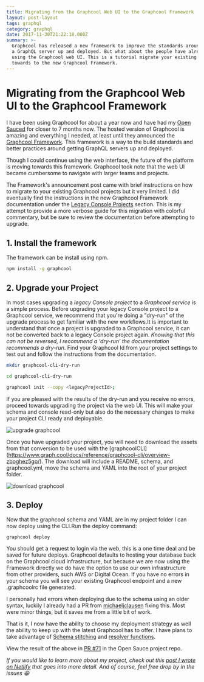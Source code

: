 ```yaml
---
title: Migrating from the Graphcool Web UI to the Graphcool Framework
layout: post-layout
tags: graphql
category: graphql
date: 2017-11-30T21:22:18.000Z
summary: >-
  Graphcool has released a new framework to improve the standards around getting
  a GraphQL server up and deployed. But what about the people have already been
  using the Graphcool web UI. This is a tutorial migrate your existing project
  towards to the new Graphcool Framework.
---
```

# Migrating from the Graphcool Web UI to the Graphcool Framework

I have been using Graphcool for about a year now and have had my [Open Sauced](https://github.com/bdougie/open-sauced) for closer to 7 months now. The hosted version of Graphcool is amazing and everything I needed, at least until they announced the [Graphcool Framework](https://blog.graph.cool/graphcool-framework-preview-ff42081b1333). This framework is a way to the build standards and better practices around getting GraphQL servers up and deployed.

Though I could continue using the web interface, the future of the platform is moving towards this framework. Graphcool took note that the web UI became cumbersome to navigate with larger teams and projects.

The Framework's announcement post came with brief instructions on how to migrate to your existing Graphcool projects but it very limited. I did eventually find the instructions in the new Graphcool Framework documentation under the [Legacy Console Projects](https://www.graph.cool/docs/reference/service-definition/legacy-console-projects-aemieb1aev#actual-upgrade-process) section. This is my attempt to provide a more verbose guide for this migration with colorful commentary, but be sure to review the documentation before attempting to upgrade.

## 1. Install the framework

The framework can be install using npm.

```sh
npm install -g graphcool
```

## 2. Upgrade your Project

In most cases upgrading a *legacy Console project* to a *Graphcool service* is a simple process. Before upgrading your legacy Console project to a Graphcool service, we recommend that you're doing a "dry-run" of the upgrade process to get familiar with the new workflows.It is important to understand that once a project is upgraded to a Graphcool service, it can not be converted back to a legacy Console project again. *Knowing that this can not be reversed, I recommend a ‘dry-run’ the documentation recommends a dry-run*. Find your Graphcool Id from your project settings to test out and follow the instructions from the documentation.

```sh
mkdir graphcool-cli-dry-run

cd graphcool-cli-dry-run

graphcool init --copy <legacyProjectId>;
```

If you are pleased with the results of the dry-run and you receive no errors, proceed towards upgrading the project via the web UI. This will make your schema and console read-only but also do the necessary changes to make your project CLI ready and deployable.

![upgrade graphcool](/img/uploads/upgrade-graphcool-console.png)

Once you have upgraded your project, you will need to download the assets from that conversion to be used with the [graphcoolCLI\](https://www.graph.cool/docs/reference/graphcool-cli/overview-zboghez5go/). The download will include a README, schema, and graphcool.yml, move the schema and YAML into the root of your project folder.

![download graphcool](/img/uploads/download-graphcool.png)

## 3. Deploy

Now that the graphcool schema and YAML are in my project folder I can now deploy using the CLI.Run the deploy command:

```
graphcool deploy
```

You should get a request to login via the web, this is a one time deal and be saved for future deploys. Graphcool defaults to hosting your database back on the Graphcool cloud infrastructure, but because we are now using the Framework directly we do have the option to use our own infrastructure from other providers, such AWS or Digital Ocean. If you have no errors in your schema you will see your existing Graphcool endpoint and a new .graphcoolrc file generated.

I personally had errors when deploying due to the schema using an older syntax, luckily I already had a PR from [michaeljclausen](https://github.com/bdougie/open-sauced/pull/67) fixing this. Most were minor things, but it saves me from a little bit of work.

That is it, I now have the ability to choose my deployment strategy as well the ability to keep up with the latest Graphcool has to offer. I have plans to take advantage of [Schema stitching](https://github.com/bdougie/open-sauced/issues/45) and [resolver functions](https://blog.graph.cool/extend-your-graphcool-api-with-resolvers-ca0f0270bca7).

View the result of the above in [PR #71](https://github.com/bdougie/open-sauced/pull/71) in the Open Sauce project repo.

*If you would like to learn more about my project, check out this [post I wrote on Netlify](https://www.netlify.com/blog/2017/05/16/using-graphql-to-manage-open-source-repositories/) that goes into more detail. And of course, feel free drop by in the issues 😀*

